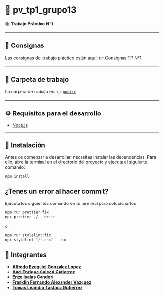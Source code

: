 # 📘 pv_tp1_grupo13

📚 **Trabajo Práctico N°1**

---

## 📝 Consignas

Las consignas del trabajo práctico están aquí:
👉 [Consignas TP N°1](https://github.com/GaleedGutierrez/pv_tp1_grupo13/tree/main/assignment "Consignas TP N°1")

---

## 📂 Carpeta de trabajo

La carpeta de trabajo es:
👉 [`public`](https://github.com/GaleedGutierrez/pv_tp1_grupo13/tree/main/public "public")

---

## ⚙️ Requisitos para el desarrollo

- [Node.js](https://nodejs.org)

---

## 💽 Instalación

Antes de comenzar a desarrollar, necesitas instalar las dependencias. Para ello,
abre la terminal en el directorio del proyecto y ejecuta el siguiente comando:

```bash
npm install
```

## ¿Tenes un error al hacer commit?

Ejecuta los siguientes comando en tu terminal para solucionarlos

```bash
npm run prettier:fix
npx prettier ./ --write
```

o

```bash
npm run stylelint:fix
npx stylelint "/*.css" --fix
```

## 👥 Integrantes

- **[Alfredo Ezequiel Gonzalez Lopez](https://github.com/Ezequiel12354s)**
- **[Axel Enrique Galeed Gutierrez](https://github.com/GaleedGutierrez)**
- **[Enzo Isaías Condori](https://github.com/isaiahOZ)**
- **[Franklin Fernando Alexander Vazquez](https://github.com/VasquezFranklin)**
- **[Tomas Leandro Tastaca Gutierrez](https://github.com/TomasTastaca)**
